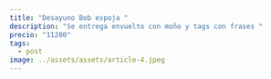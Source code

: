 ```yaml
---
title: "Desayuno Bob espoja "
description: "Se entrega envuelto con moño y tags con frases "
precio: "11200"
tags:
  - post
image: ../assets/assets/article-4.jpeg
---
```

